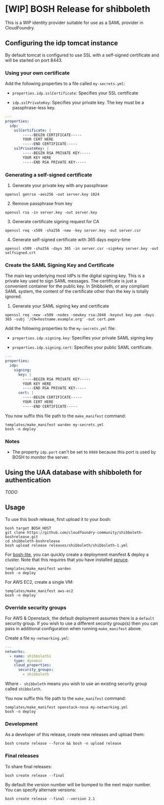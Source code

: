 # [WIP] BOSH Release for shibboleth

This is a WIP identity provider suitable for use as a SAML provider in CloudFoundry.

## Configuring the idp tomcat instance

By default tomcat is configured to use SSL with a self-signed certificate and will be started on port 8443.

### Using your own certificate

Add the following properties to a file called `my-secrets.yml`:

- `properties.idp.sslCertificate`: Specifies your SSL certificate

- `idp.sslPrivateKey`: Specifies your private key.  The key must be a passphrase-less key.


``` yaml
---
properties:
  idp:
    sslCertificate: |
        -----BEGIN CERTIFICATE-----
        YOUR CERT HERE
        -----END CERTIFICATE-----
    sslPrivateKey: |
        -----BEGIN RSA PRIVATE KEY-----
        YOUR KEY HERE
        -----END RSA PRIVATE KEY-----
```

### Generating a self-signed certificate

1. Generate your private key with any passphrase

`openssl genrsa -aes256 -out server.key 1024`

2. Remove passphrase from key

`openssl rsa -in server.key -out server.key`

3. Generate certificate signing request for CA

`openssl req -x509 -sha256 -new -key server.key -out server.csr`

4. Generate self-signed certificate with 365 days expiry-time

`openssl x509 -sha256 -days 365 -in server.csr -signkey server.key -out selfsigned.crt`


### Create the SAML Signing Key and Certificate

The main key underlying most IdPs is the digital signing key. This is a private key used to sign SAML messages.  The certificate is just a convenient container for the public key. In Shibboleth, or any compliant SAML system, the content of the certificate other than the key is totally ignored.

1. Generate your SAML signing key and certificate

`openssl req -new -x509 -nodes -newkey rsa:2048 -keyout key.pem -days 365 -subj '/CN=hostname.example.org' -out cert.pem`

Add the following properties to the `my-secrets.yml` file:

- `properties.idp.signing.key`: Specifies your private SAML signing key

- `properties.idp.signing.cert`: Specifies your public SAML certificate.

``` yaml
---
properties:
  idp:
    signing:
      key: |
        -----BEGIN RSA PRIVATE KEY-----
        YOUR KEY HERE
        -----END RSA PRIVATE KEY-----
      cert: |
        -----BEGIN CERTIFICATE-----
        YOUR CERT HERE
        -----END CERTIFICATE-----
```

You now suffix this file path to the `make_manifest` command:

```
templates/make_manifest warden my-secrets.yml
bosh -n deploy
```

### Notes

- The property `idp.port` can't be set to `8989` because this port is used by BOSH to monitor the server.

## Using the UAA database with shibboleth for authentication
*TODO*

## Usage

To use this bosh release, first upload it to your bosh:

```
bosh target BOSH_HOST
git clone https://github.com/cloudfoundry-community/shibboleth-boshrelease.git
cd shibboleth-boshrelease
bosh upload release releases/shibboleth/shibboleth-1.yml
```

For [bosh-lite](https://github.com/cloudfoundry/bosh-lite), you can quickly create a deployment manifest & deploy a cluster. Note that this requires that you have installed [spruce](https://github.com/geofffranks/spruce).

```
templates/make_manifest warden
bosh -n deploy
```

For AWS EC2, create a single VM:

```
templates/make_manifest aws-ec2
bosh -n deploy
```

### Override security groups

For AWS & Openstack, the default deployment assumes there is a `default` security group. If you wish to use a different security group(s) then you can pass in additional configuration when running `make_manifest` above.

Create a file `my-networking.yml`:

``` yaml
---
networks:
  - name: shibboleth1
    type: dynamic
    cloud_properties:
      security_groups:
        - shibboleth
```

Where `- shibboleth` means you wish to use an existing security group called `shibboleth`.

You now suffix this file path to the `make_manifest` command:

```
templates/make_manifest openstack-nova my-networking.yml
bosh -n deploy
```

### Development

As a developer of this release, create new releases and upload them:

```
bosh create release --force && bosh -n upload release
```

### Final releases

To share final releases:

```
bosh create release --final
```

By default the version number will be bumped to the next major number. You can specify alternate versions:


```
bosh create release --final --version 2.1
```
